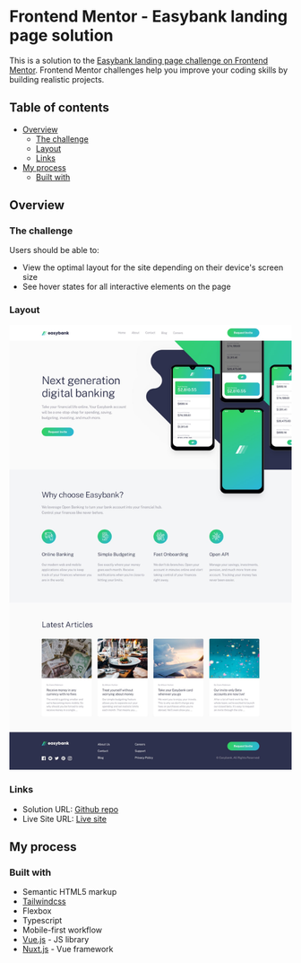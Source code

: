 # Frontend Mentor - Easybank landing page solution

This is a solution to the [Easybank landing page challenge on Frontend Mentor](https://www.frontendmentor.io/challenges/easybank-landing-page-WaUhkoDN). Frontend Mentor challenges help you improve your coding skills by building realistic projects.

## Table of contents

- [Overview](#overview)
  - [The challenge](#the-challenge)
  - [Layout](#layout)
  - [Links](#links)
- [My process](#my-process)
  - [Built with](#built-with)

## Overview

### The challenge

Users should be able to:

- View the optimal layout for the site depending on their device's screen size
- See hover states for all interactive elements on the page

### Layout

![desktop design](assets/design/desktop-design.jpg)

### Links

- Solution URL: [Github repo](https://github.com/zuzexx/-FM-EasybankLandingPage)
- Live Site URL: [Live site](https://fm-easybank-landing-page-chi.vercel.app/)

## My process

### Built with

- Semantic HTML5 markup
- [Tailwindcss](https://tailwindcss.com/)
- Flexbox
- Typescript
- Mobile-first workflow
- [Vue.js](https://vuejs.org/) - JS library
- [Nuxt.js](https://nuxtjs.org/) - Vue framework

